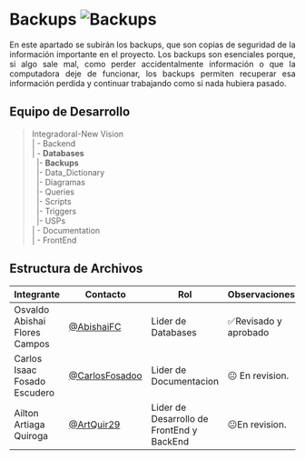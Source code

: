 # Backups ![Backups](https://img.shields.io/badge/Backups-Yes-brightgreen)

<p align = justify>
En este apartado se subirán los backups, que son copias de seguridad de la información importante en el proyecto. Los backups son esenciales porque, si algo sale mal, como perder accidentalmente información o que la computadora deje de funcionar, los backups permiten recuperar esa información perdida y continuar trabajando como si nada hubiera pasado.
</p>

## Equipo de Desarrollo
>IntegradoraI-New Vision<br>
>| - Backend <br>
>| - **Databases**<br>
>&nbsp;&nbsp;|- **Backups**<br>
>&nbsp;&nbsp;|- Data_Dictionary<br>
>&nbsp;&nbsp;|- Diagramas<br>
>&nbsp;&nbsp;|- Queries<br>
>&nbsp;&nbsp;|- Scripts<br>
>&nbsp;&nbsp;|- Triggers<br>
>&nbsp;&nbsp;|- USPs<br>
>| - Documentation<br>
>| - FrontEnd


## Estructura de Archivos
|Integrante|Contacto|Rol|Observaciones|
|------------|--------|---|---|
|Osvaldo Abishai Flores Campos|[@AbishaiFC](https://github.com/AbishaiFC)|Lider de Databases|✅Revisado y aprobado|
|Carlos Isaac Fosado Escudero|[@CarlosFosadoo](https://github.com/CarlosFosadoo)|Lider de Documentacion|😐 En revision.|
|Ailton Artiaga Quiroga|[@ArtQuir29](https://github.com/ArtQuir29)|Lider de Desarrollo de FrontEnd y BackEnd |😐En revision.|